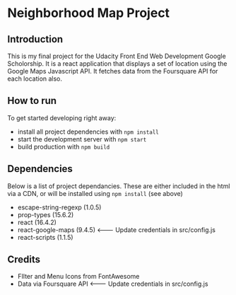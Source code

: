 # Neighborhood Map Project

## Introduction

This is my final project for the Udacity Front End Web Development Google Scholorship. It is a react application that displays a set of location using the Google Maps Javascript API. It fetches data from the Foursquare API for each location also.

## How to run

To get started developing right away:

* install all project dependencies with `npm install`
* start the development server with `npm start`
* build production with `npm build`

## Dependencies
Below is a list of project dependancies. These are either included in the html via a CDN, or will be installed using `npm install` (see above)
* escape-string-regexp (1.0.5)
* prop-types (15.6.2)
* react (16.4.2)
* react-google-maps (9.4.5) <--- Update credentials in src/config.js
* react-scripts (1.1.5)

## Credits
* FIlter and Menu Icons from FontAwesome
* Data via Foursquare API <--- Update credentials in src/config.js
